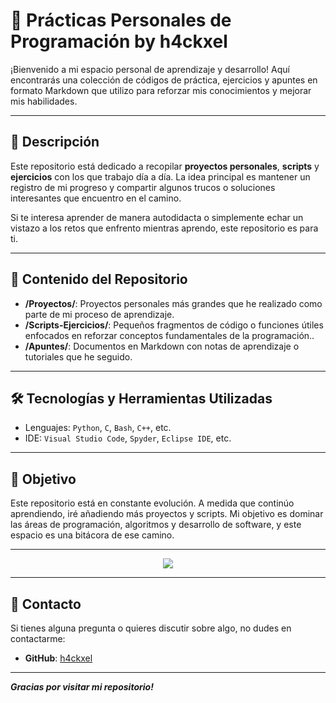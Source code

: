 # 📘 **Prácticas Personales de Programación** by **h4ckxel**

¡Bienvenido a mi espacio personal de aprendizaje y desarrollo! Aquí encontrarás una colección de códigos de práctica, ejercicios y apuntes en formato Markdown que utilizo para reforzar mis conocimientos y mejorar mis habilidades.

---

## 🚀 **Descripción**

Este repositorio está dedicado a recopilar **proyectos personales**, **scripts** y **ejercicios** con los que trabajo día a día. La idea principal es mantener un registro de mi progreso y compartir algunos trucos o soluciones interesantes que encuentro en el camino.

Si te interesa aprender de manera autodidacta o simplemente echar un vistazo a los retos que enfrento mientras aprendo, este repositorio es para ti.

---

## 📂 **Contenido del Repositorio**

- **/Proyectos/**: Proyectos personales más grandes que he realizado como parte de mi proceso de aprendizaje.
- **/Scripts-Ejercicios/**: Pequeños fragmentos de código o funciones útiles enfocados en reforzar conceptos fundamentales de la programación..
- **/Apuntes/**: Documentos en Markdown con notas de aprendizaje o tutoriales que he seguido.

---

## 🛠 **Tecnologías y Herramientas Utilizadas**

- Lenguajes: `Python`, `C`, `Bash`, `C++`, etc.
- IDE: `Visual Studio Code`, `Spyder`, `Eclipse IDE`, etc.

---

## 🎯 **Objetivo**

Este repositorio está en constante evolución. A medida que continúo aprendiendo, iré añadiendo más proyectos y scripts. Mi objetivo es dominar las áreas de programación, algoritmos y desarrollo de software, y este espacio es una bitácora de ese camino.

---
<div align="center">

<img src="https://i.pinimg.com/originals/9f/b0/e9/9fb0e9a48e6b312f4725d9497d31c46a.gif">

</div>

---

## 📧 **Contacto**

Si tienes alguna pregunta o quieres discutir sobre algo, no dudes en contactarme:

- **GitHub**: [h4ckxel](https://github.com/h4ckxel)

---

***Gracias por visitar mi repositorio!***
